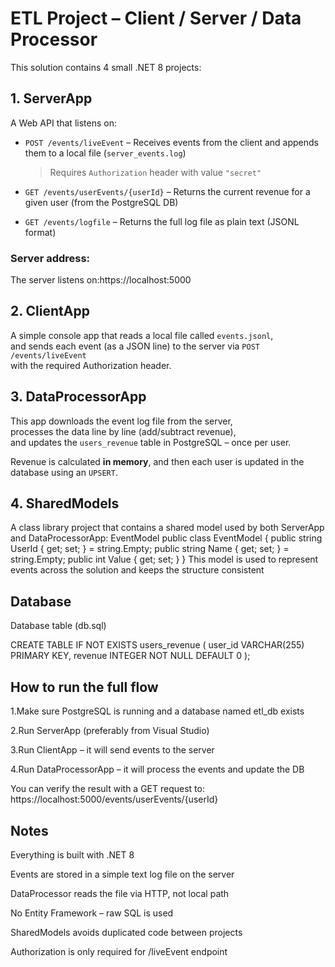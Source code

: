 # ETL Project – Client / Server / Data Processor

This solution contains 4 small .NET 8 projects:

## 1. ServerApp
A Web API that listens on:

- `POST /events/liveEvent` – Receives events from the client and appends them to a local file (`server_events.log`)  
  > Requires `Authorization` header with value `"secret"`

- `GET /events/userEvents/{userId}` – Returns the current revenue for a given user (from the PostgreSQL DB)

- `GET /events/logfile` – Returns the full log file as plain text (JSONL format)

### Server address:
The server listens on:https://localhost:5000


## 2. ClientApp
A simple console app that reads a local file called `events.jsonl`,  
and sends each event (as a JSON line) to the server via `POST /events/liveEvent`  
with the required Authorization header.

## 3. DataProcessorApp
This app downloads the event log file from the server,  
processes the data line by line (add/subtract revenue),  
and updates the `users_revenue` table in PostgreSQL – once per user.

Revenue is calculated **in memory**, and then each user is updated in the database using an `UPSERT`.

## 4. SharedModels
A class library project that contains a shared model used by both ServerApp and DataProcessorApp:
EventModel
public class EventModel
{
    public string UserId { get; set; } = string.Empty;
    public string Name { get; set; } = string.Empty;
    public int Value { get; set; }
}
This model is used to represent events across the solution and keeps the structure consistent

## Database

Database table (db.sql)

CREATE TABLE IF NOT EXISTS users_revenue (
    user_id VARCHAR(255) PRIMARY KEY,
    revenue INTEGER NOT NULL DEFAULT 0
);


## How to run the full flow

1.Make sure PostgreSQL is running and a database named etl_db exists

2.Run ServerApp (preferably from Visual Studio)

3.Run ClientApp – it will send events to the server

4.Run DataProcessorApp – it will process the events and update the DB


You can verify the result with a GET request to:
https://localhost:5000/events/userEvents/{userId}


## Notes

Everything is built with .NET 8

Events are stored in a simple text log file on the server

DataProcessor reads the file via HTTP, not local path

No Entity Framework – raw SQL is used

SharedModels avoids duplicated code between projects

Authorization is only required for /liveEvent endpoint


